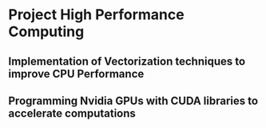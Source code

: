 # Project High Performance Computing

## Implementation of Vectorization techniques to improve CPU Performance
## Programming Nvidia GPUs with CUDA libraries to accelerate computations
